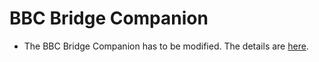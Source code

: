 # BBC Bridge Companion
* The BBC Bridge Companion has to be modified. The details are [here](https://atariage.com/forums/topic/313772-tms-9129-question/?do=findComment&comment=4691174).
